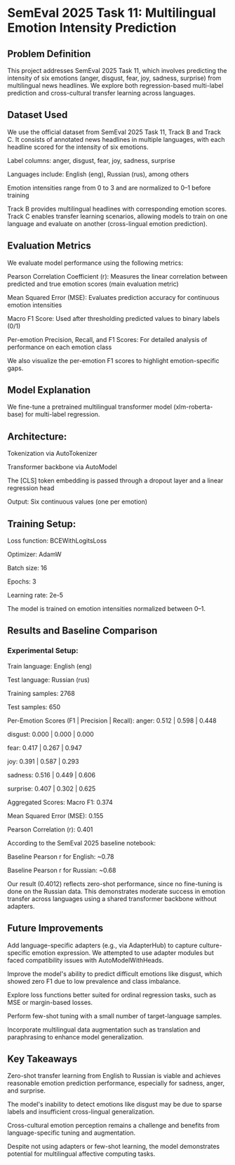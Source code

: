 # SemEval 2025 Task 11: Multilingual Emotion Intensity Prediction
## Problem Definition
This project addresses SemEval 2025 Task 11, which involves predicting the intensity of six emotions (anger, disgust, fear, joy, sadness, surprise) from multilingual news headlines. We explore both regression-based multi-label prediction and cross-cultural transfer learning across languages.

## Dataset Used
We use the official dataset from SemEval 2025 Task 11, Track B and Track C. It consists of annotated news headlines in multiple languages, with each headline scored for the intensity of six emotions.

Label columns: anger, disgust, fear, joy, sadness, surprise

Languages include: English (eng), Russian (rus), among others

Emotion intensities range from 0 to 3 and are normalized to 0–1 before training

Track B provides multilingual headlines with corresponding emotion scores. Track C enables transfer learning scenarios, allowing models to train on one language and evaluate on another (cross-lingual emotion prediction).

## Evaluation Metrics
We evaluate model performance using the following metrics:

Pearson Correlation Coefficient (r): Measures the linear correlation between predicted and true emotion scores (main evaluation metric)

Mean Squared Error (MSE): Evaluates prediction accuracy for continuous emotion intensities

Macro F1 Score: Used after thresholding predicted values to binary labels (0/1)

Per-emotion Precision, Recall, and F1 Scores: For detailed analysis of performance on each emotion class

We also visualize the per-emotion F1 scores to highlight emotion-specific gaps.

## Model Explanation
We fine-tune a pretrained multilingual transformer model (xlm-roberta-base) for multi-label regression.

## Architecture:
Tokenization via AutoTokenizer

Transformer backbone via AutoModel

The [CLS] token embedding is passed through a dropout layer and a linear regression head

Output: Six continuous values (one per emotion)

## Training Setup:
Loss function: BCEWithLogitsLoss

Optimizer: AdamW

Batch size: 16

Epochs: 3

Learning rate: 2e-5

The model is trained on emotion intensities normalized between 0–1.

## Results and Baseline Comparison
### Experimental Setup:
Train language: English (eng)

Test language: Russian (rus)

Training samples: 2768

Test samples: 650

Per-Emotion Scores (F1 | Precision | Recall):
anger: 0.512 | 0.598 | 0.448

disgust: 0.000 | 0.000 | 0.000

fear: 0.417 | 0.267 | 0.947

joy: 0.391 | 0.587 | 0.293

sadness: 0.516 | 0.449 | 0.606

surprise: 0.407 | 0.302 | 0.625

Aggregated Scores:
Macro F1: 0.374

Mean Squared Error (MSE): 0.155

Pearson Correlation (r): 0.401

According to the SemEval 2025 baseline notebook:

Baseline Pearson r for English: ~0.78

Baseline Pearson r for Russian: ~0.68

Our result (0.4012) reflects zero-shot performance, since no fine-tuning is done on the Russian data. This demonstrates moderate success in emotion transfer across languages using a shared transformer backbone without adapters.

## Future Improvements
Add language-specific adapters (e.g., via AdapterHub) to capture culture-specific emotion expression. We attempted to use adapter modules but faced compatibility issues with AutoModelWithHeads.

Improve the model's ability to predict difficult emotions like disgust, which showed zero F1 due to low prevalence and class imbalance.

Explore loss functions better suited for ordinal regression tasks, such as MSE or margin-based losses.

Perform few-shot tuning with a small number of target-language samples.

Incorporate multilingual data augmentation such as translation and paraphrasing to enhance model generalization.

## Key Takeaways
Zero-shot transfer learning from English to Russian is viable and achieves reasonable emotion prediction performance, especially for sadness, anger, and surprise.

The model's inability to detect emotions like disgust may be due to sparse labels and insufficient cross-lingual generalization.

Cross-cultural emotion perception remains a challenge and benefits from language-specific tuning and augmentation.

Despite not using adapters or few-shot learning, the model demonstrates potential for multilingual affective computing tasks.

